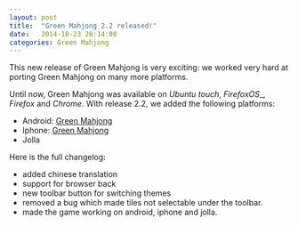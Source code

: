 ```yaml
---
layout: post
title:  "Green Mahjong 2.2 released!"
date:   2014-10-23 20:14:00
categories: Green Mahjong
---
```


This new release of Green Mahjong is very exciting: we worked very hard at porting Green Mahjong on many more platforms.

 
Until now, Green Mahjong was available on _Ubuntu touch_, _FirefoxOS__, _Firefox_ and _Chrome_. With release 2.2, we added
the following platforms:

- Android: [Green Mahjong][LinkToGooglePlay]
- Iphone: [Green Mahjong][LinkToIphoneStore]
- Jolla

Here is the full changelog:

- added chinese translation
- support for browser back
- new toolbar button for switching themes
- removed a bug which made tiles not selectable under the toolbar.
- made the game working on android, iphone and jolla.


[LinkToGooglePlay]: https://play.google.com/store/apps/details?id=de.beck.greenmahjong
[LinkToIphoneStore]: https://itunes.apple.com/de/app/green-mahjong/id933634500?mt=8